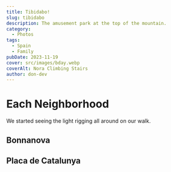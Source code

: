 ```yaml
---
title: Tibidabo!
slug: tibidabo
description: The amusement park at the top of the mountain.
category:
  - Photos
tags:
  - Spain
  - Family
pubDate: 2023-11-19
cover: src/images/bday.webp
coverAlt: Nora Climbing Stairs
author: don-dev
---
```

# Each Neighborhood

We started seeing the light rigging all around on our walk. 

## Bonnanova

## Placa de Catalunya

